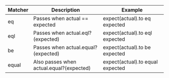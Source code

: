 | Matcher |Description | Example |
|---------|------------|---------|
|eq       |Passes when actual == expected           |expect(actual).to eq expected |
|eql      |	Passes when actual.eql?(expected)       |expect(actual).to eql expected |
|be       |Passes when actual.equal?(expected)      |expect(actual).to be expected|
|equal    |Also passes when actual.equal?(expected) |expect(actual).to equal expected |
